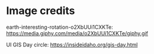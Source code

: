 # Image credits

earth-interesting-rotation-o2XbUUi1CXKTe:
https://media.giphy.com/media/o2XbUUi1CXKTe/giphy.gif

UI GIS Day circle:
https://insideidaho.org/gis-day.html
